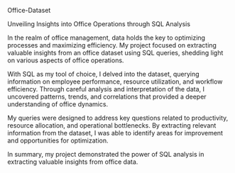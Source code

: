 Office-Dataset

Unveiling Insights into Office Operations through SQL Analysis

In the realm of office management, data holds the key to optimizing processes and maximizing efficiency. My project focused on extracting valuable insights from an office dataset using SQL queries, shedding light on various aspects of office operations.

With SQL as my tool of choice, I delved into the dataset, querying information on employee performance, resource utilization, and workflow efficiency. Through careful analysis and interpretation of the data, I uncovered patterns, trends, and correlations that provided a deeper understanding of office dynamics.

My queries were designed to address key questions related to productivity, resource allocation, and operational bottlenecks. By extracting relevant information from the dataset, I was able to identify areas for improvement and opportunities for optimization.

In summary, my project demonstrated the power of SQL analysis in extracting valuable insights from office data. 
